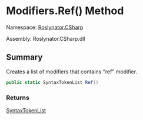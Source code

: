# Modifiers\.Ref\(\) Method

Namespace: [Roslynator.CSharp](../../README.md)

Assembly: Roslynator\.CSharp\.dll

## Summary

Creates a list of modifiers that contains "ref" modifier\.

```csharp
public static SyntaxTokenList Ref()
```

### Returns

[SyntaxTokenList](https://docs.microsoft.com/en-us/dotnet/api/microsoft.codeanalysis.syntaxtokenlist)


